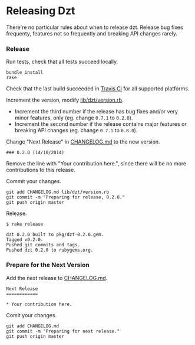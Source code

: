 # Releasing Dzt

There're no particular rules about when to release dzt. Release bug fixes frequenty, features not so frequently and breaking API changes rarely.

### Release

Run tests, check that all tests succeed locally.

```
bundle install
rake
```

Check that the last build succeeded in [Travis CI](https://travis-ci.org/dblock/dzt) for all supported platforms.

Increment the version, modify [lib/dzt/version.rb](lib/dzt/version.rb).

*  Increment the third number if the release has bug fixes and/or very minor features, only (eg. change `0.7.1` to `0.2.0`).
*  Increment the second number if the release contains major features or breaking API changes (eg. change `0.7.1` to `0.8.0`).

Change "Next Release" in [CHANGELOG.md](CHANGELOG.md) to the new version.

```
### 0.2.0 (14/10/2014)
```

Remove the line with "Your contribution here.", since there will be no more contributions to this release.

Commit your changes.

```
git add CHANGELOG.md lib/dzt/version.rb
git commit -m "Preparing for release, 0.2.0."
git push origin master
```

Release.

```
$ rake release

dzt 0.2.0 built to pkg/dzt-0.2.0.gem.
Tagged v0.2.0.
Pushed git commits and tags.
Pushed dzt 0.2.0 to rubygems.org.
```

### Prepare for the Next Version

Add the next release to [CHANGELOG.md](CHANGELOG.md).

```
Next Release
============

* Your contribution here.
```

Comit your changes.

```
git add CHANGELOG.md
git commit -m "Preparing for next release."
git push origin master
```
